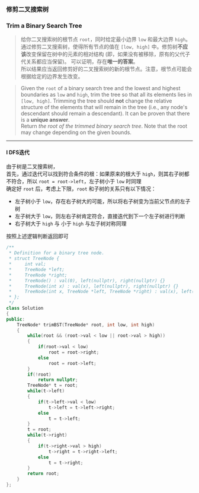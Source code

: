 ### 修剪二叉搜索树
### Trim a Binary Search Tree

> 给你二叉搜索树的根节点 `root`，同时给定最小边界 `low` 和最大边界 `high`。通过修剪二叉搜索树，使得所有节点的值在 `[low, high]` 中。修剪树**不应该**改变保留在树中的元素的相对结构 (即，如果没有被移除，原有的父代子代关系都应当保留)。 可以证明，存在**唯一的答案**。  
> 所以结果应当返回修剪好的二叉搜索树的新的根节点。注意，根节点可能会根据给定的边界发生改变。  

> Given the `root` of a binary search tree and the lowest and highest boundaries as `low` and `high`, trim the tree so that all its elements lies in `[low, high]`. Trimming the tree should **not** change the relative structure of the elements that will remain in the tree (i.e., any node's descendant should remain a descendant). It can be proven that there is a **unique answer**.  
> Return *the root of the trimmed binary search tree*. Note that the root may change depending on the given bounds.  

----------

#### I DFS迭代

由于树是二叉搜索树，  
首先，通过迭代可以找到符合条件的根：如果原来的根大于 `high`，则其右子树都不符合，所以 `root = root->left`，左子树小于 `low` 时同理  
确定好 `root` 后，考虑上下限，`root` 和子树的关系只有以下情况：  
- 左子树小于 `low`，存在右子树大的可能，所以将右子树变为当前父节点的左子树  
- 左子树大于 `low`，则左右子树肯定符合，直接迭代到下一个左子树进行判断  
- 右子树大于 `high` 与 小于 `high` 与左子树对称同理  

按照上述逻辑判断返回即可  

```cpp
/**
 * Definition for a binary tree node.
 * struct TreeNode {
 *     int val;
 *     TreeNode *left;
 *     TreeNode *right;
 *     TreeNode() : val(0), left(nullptr), right(nullptr) {}
 *     TreeNode(int x) : val(x), left(nullptr), right(nullptr) {}
 *     TreeNode(int x, TreeNode *left, TreeNode *right) : val(x), left(left), right(right) {}
 * };
 */
class Solution 
{
public:
    TreeNode* trimBST(TreeNode* root, int low, int high) 
    {
        while(root && (root->val < low || root->val > high))
        {
            if(root->val < low)
                root = root->right;
            else
                root = root->left;
        }
        if(!root)
            return nullptr;
        TreeNode* t = root;
        while(t->left)
        {
            if(t->left->val < low)
                t->left = t->left->right;
            else
                t = t->left;
        }
        t = root;
        while(t->right)
        {
            if(t->right->val > high)
                t->right = t->right->left;
            else
                t = t->right;
        }
        return root;
    }
};
```
